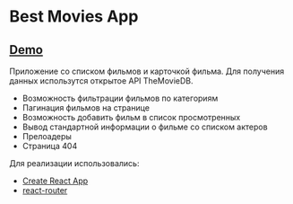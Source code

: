 # Best Movies App

## [Demo](https://best-movies-app.netlify.com/movies)

Приложение со списком фильмов и карточкой фильма. Для получения данных использутся открытое API TheMovieDB.

- Возможность фильтрации фильмов по категориям
- Пагинация фильмов на странице
- Возможность добавить фильм в список просмотренных
- Вывод стандартной информации о фильме со списком актеров
- Прелоадеры
- Страница 404

Для реализации использовались:

- [Create React App](https://github.com/facebookincubator/create-react-app)
- [react-router](https://www.npmjs.com/package/react-router)
